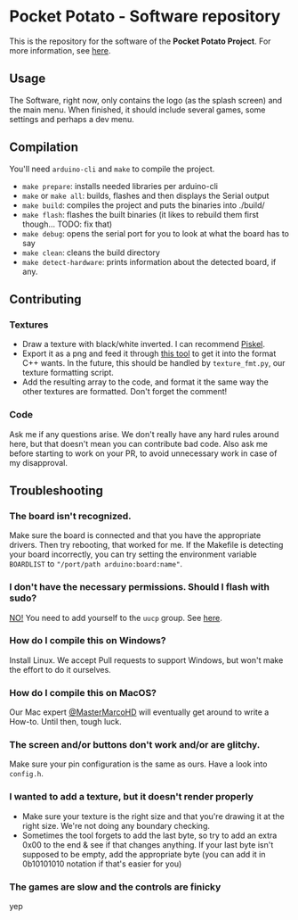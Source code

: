 # Pocket Potato - Software repository

This is the repository for the software of the **Pocket Potato Project**. For more information, see [here](https://github.com/spuschmann-tgm/PocketPotato).

## Usage

The Software, right now, only contains the logo (as the splash screen) and the main menu. When finished, it should include several games, some settings and perhaps a dev menu.

## Compilation

You'll need `arduino-cli` and `make` to compile the project.

- `make prepare`: installs needed libraries per arduino-cli
- `make` or `make all`: builds, flashes and then displays the Serial output
- `make build`: compiles the project and puts the binaries into ./build/
- `make flash`: flashes the built binaries (it likes to rebuild them first though… TODO: fix that)
- `make debug`: opens the serial port for you to look at what the board has to say
- `make clean`: cleans the build directory
- `make detect-hardware`: prints information about the detected board, if any.

## Contributing

### Textures

- Draw a texture with black/white inverted. I can recommend [Piskel](https://www.piskelapp.com).
- Export it as a png and feed it through [this tool](https://manytools.org/hacker-tools/image-to-byte-array/go/) to get it into the format C++ wants. In the future, this should be handled by `texture_fmt.py`, our texture formatting script.
- Add the resulting array to the code, and format it the same way the other textures are formatted. Don't forget the comment!

### Code

Ask me if any questions arise. We don't really have any hard rules around here, but that doesn't mean you can contribute bad code.
Also ask me before starting to work on your PR, to avoid unnecessary work in case of my disapproval.



## Troubleshooting

### The board isn't recognized.

Make sure the board is connected and that you have the appropriate drivers. Then try rebooting, that worked for me.
If the Makefile is detecting your board incorrectly, you can try setting the environment variable `BOARDLIST` to `"/port/path arduino:board:name"`.

### I don't have the necessary permissions. Should I flash with sudo?

<u>NO!</u> You need to add yourself to the `uucp` group. See [here](https://wiki.archlinux.org/title/Arduino#Configuration).

### How do I compile this on Windows?

Install Linux. We accept Pull requests to support Windows, but won't make the effort to do it ourselves.

### How do I compile this on MacOS?

Our Mac expert [@MasterMarcoHD](https://github.com/MasterMarcoHD) will eventually get around to write a How-to. Until then, tough luck.

### The screen and/or buttons don't work and/or are glitchy.

Make sure your pin configuration is the same as ours. Have a look into `config.h`.

### I wanted to add a texture, but it doesn't render properly

- Make sure your texture is the right size and that you're drawing it at the right size. We're not doing any boundary checking.
- Sometimes the tool forgets to add the last byte, so try to add an extra 0x00 to the end & see if that changes anything.
  If your last byte isn't supposed to be empty, add the appropriate byte (you can add it in 0b10101010 notation if that's easier for you)

### The games are slow and the controls are finicky

yep
